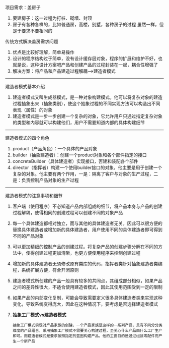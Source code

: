 项目需求：盖房子

1. 要建房子：这一过程为打桩、砌墙、封顶
2. 房子有各种各样的，比如普通房，高楼，别墅，各种房子的过程 虽然一样，但是于要求不要相同的

传统方式解决盖房需求问题

1. 优点是比较好理解，简单易操作
2. 设计的程序结构过于简单，没有设计缓存层对象，程序的扩展和维护不好，也就是说，这种设计方案吧产品和创建产品的过程封装在一起，耦合性增强了
3. 解决方案：将产品和产品建造过程解耦-->建造者模式

---

建造者模式基本介绍

1. 建造者模式又叫生成器模式，是一种对象构建模式。他可以将复杂对象的建造过程抽象出来（抽象类别），使这个抽象过程的不同实现方法可以构造出不同表现（属性）的对象
2. 建造者模式是一步一步创建一个复杂的对象，它允许用户只通过指定复杂对象的类型和内容就可以构建他们，用户不需要知道内部的具体构建细节

---

建造者模式的四个角色

1. product（产品角色）：一个具体的产品对象
2. builder（抽象建造者）：创建一个product对象和各个部件指定的接口
3. concreteBuilder（具体建造者）实现接口，否建和装配各个部件
4. director（指挥者）构建一个使用builder接口的对象，他主要是用于创建一个复杂的对象。他主要有两个作用，一是：隔离了客户与对象的生产过程，二是：负责控制产品对象的生产过程

---

建造者模式的注意事项和细节

1. 客户端（使用程序）不必知道产品内部组成的细节，将产品本身与产品的创建过程解耦，使得相同的创建过程可以创建不同的对象产品

2. 每一个具体建造都相对独立，而与其他的具体建造者无关，因此可以很方便的替换具体建造者或增加新的具体建造者，用户使用不同的具体建造者即可得到不同的产品对象

3. 可以更加精细的控制产品的创建过程。将复杂产品的创建步骤分解在不同的方法中，使得创建过程更加清晰，也更方便使用程序来控制创建过程

4. 增加新的具体建造者无须修改原有类库的代码，指挥者类针对抽象建造者类编程，系统扩展方便，符合开闭原则

5. 建造者模式所创建的产品一般具有较多的共同点，其组成部分相似，如果产品之间的差异性很大，不适合使用建造者模式，因此其使用范围受到一定的限制

6. 如果产品的内部变化复制，可能会导致需要定义很多具体建造者类来实现这种变化，导致系统变得庞大，因此在这种情况下，要考虑是否选择建造者模式

7. **抽象工厂模式vs建造者模式**

   ```
   抽象工厂模式实现对产品家族的创建，一个产品家族是这样的一系列产品，具有不同分分类维度的产品组合，采用抽象工厂模式不需要关心构建过程，至关心什么产品由什么工厂生产即可。而建造者模式是要求按照指定的蓝图构建产品，他的主要目的是通过组装零配件而产生一个新产品
   ```

   





















































